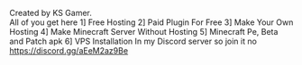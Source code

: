 Created by KS Gamer.                                                                                                      
All of you get here
1] Free Hosting
2] Paid Plugin For Free
3] Make Your Own Hosting
4] Make Minecraft Server Without Hosting
5] Minecraft Pe, Beta and Patch apk
6] VPS Installation
In my Discord server 
so join it no 
https://discord.gg/aEeM2az9Be
